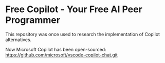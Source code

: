 # Free Copilot - Your Free AI Peer Programmer

This repository was once used to research the implementation of Copilot alternatives.

Now Microsoft Copilot has been open-sourced: <https://github.com/microsoft/vscode-copilot-chat.git>
